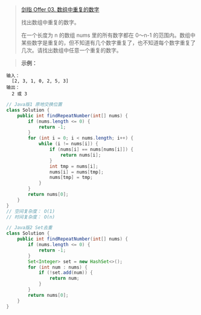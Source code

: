 >[剑指 Offer 03. 数组中重复的数字](https://leetcode-cn.com/problems/shu-zu-zhong-zhong-fu-de-shu-zi-lcof/)
>
>找出数组中重复的数字。
>
>在一个长度为 n 的数组 nums 里的所有数字都在 0～n-1 的范围内。数组中某些数字是重复的，但不知道有几个数字重复了，也不知道每个数字重复了几次。请找出数组中任意一个重复的数字。

>**示例：**
```
输入：
  [2, 3, 1, 0, 2, 5, 3]
输出：
  2 或 3
```

```java
// Java版1 原地交换位置
class Solution {
    public int findRepeatNumber(int[] nums) {
        if (nums.length <= 0) {
            return -1;
        }
        for (int i = 0; i < nums.length; i++) {
            while (i != nums[i]) {
                if (nums[i] == nums[nums[i]]) {
                    return nums[i];
                }
                int tmp = nums[i];
                nums[i] = nums[tmp];
                nums[tmp] = tmp;
            }
        }
        return nums[0];
    }
}
// 空间复杂度： O(1)
// 时间复杂度： O(n)
```
```java
// Java版2 Set去重
class Solution {
    public int findRepeatNumber(int[] nums) {
        if (nums.length <= 0) {
            return -1;
        }
        Set<Integer> set = new HashSet<>();
        for (int num : nums) {
            if (!set.add(num)) {
                return num;
            }
        }
        return nums[0];
    }
}
```
